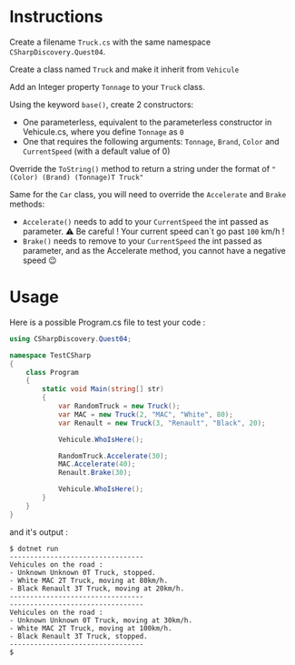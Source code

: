 # Instructions

Create a filename `Truck.cs` with the same namespace `CSharpDiscovery.Quest04`.

Create a class named `Truck` and make it inherit from `Vehicule`

Add an Integer property `Tonnage` to your `Truck` class.

Using the keyword `base()`, create 2 constructors:

- One parameterless, equivalent to the parameterless constructor in Vehicule.cs, where you define `Tonnage` as `0`
- One that requires the following arguments: `Tonnage`, `Brand`, `Color` and `CurrentSpeed` (with a default value of 0)

Override the `ToString()` method to return a string under the format of `"(Color) (Brand) (Tonnage)T Truck"`

Same for the `Car` class, you will need to override the `Accelerate` and `Brake` methods:

- `Accelerate()` needs to add to your `CurrentSpeed` the int passed as parameter. ⚠️ Be careful ! Your current speed can\`t go past `100` km/h !
- `Brake()` needs to remove to your `CurrentSpeed` the int passed as parameter, and as the Accelerate method, you cannot have a negative speed 😉

# Usage

Here is a possible Program.cs file to test your code :

```c#
using CSharpDiscovery.Quest04;

namespace TestCSharp
{
    class Program
    {
        static void Main(string[] str)
        {
            var RandomTruck = new Truck();
            var MAC = new Truck(2, "MAC", "White", 80);
            var Renault = new Truck(3, "Renault", "Black", 20);

            Vehicule.WhoIsHere();

            RandomTruck.Accelerate(30);
            MAC.Accelerate(40);
            Renault.Brake(30);

            Vehicule.WhoIsHere();
        }
    }
}
```

and it's output :

```
$ dotnet run
---------------------------------
Vehicules on the road :
- Unknown Unknown 0T Truck, stopped.
- White MAC 2T Truck, moving at 80km/h.
- Black Renault 3T Truck, moving at 20km/h.
---------------------------------
---------------------------------
Vehicules on the road :
- Unknown Unknown 0T Truck, moving at 30km/h.
- White MAC 2T Truck, moving at 100km/h.
- Black Renault 3T Truck, stopped.
---------------------------------
$
```
